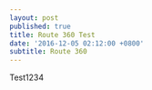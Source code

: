 ```yaml
---
layout: post
published: true
title: Route 360 Test
date: '2016-12-05 02:12:00 +0800'
subtitle: Route 360
---
```

Test1234

